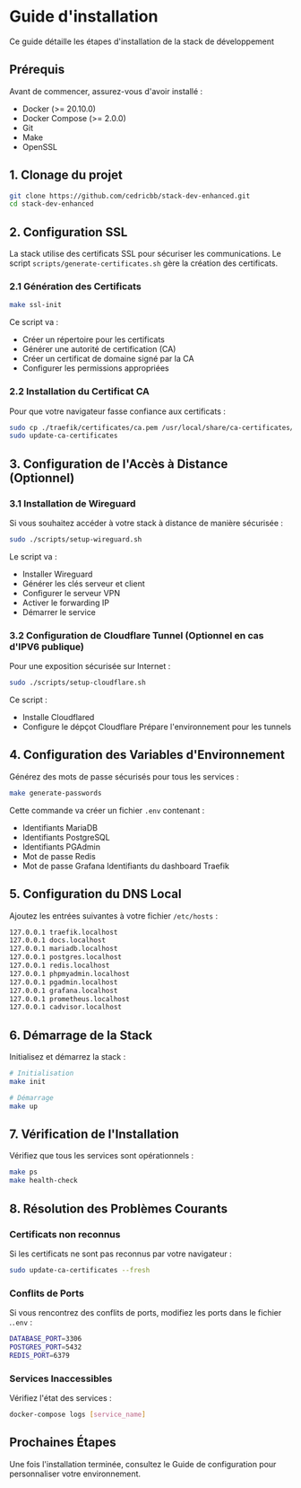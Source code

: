 # Guide d'installation

Ce guide détaille les étapes d'installation de la stack de développement

## Prérequis

Avant de commencer, assurez-vous d'avoir installé :

- Docker (>= 20.10.0)
- Docker Compose (>= 2.0.0)
- Git
- Make
- OpenSSL

## 1. Clonage du projet

```bash
git clone https://github.com/cedricbb/stack-dev-enhanced.git
cd stack-dev-enhanced
```

## 2. Configuration SSL

La stack utilise des certificats SSL pour sécuriser les communications. Le script `scripts/generate-certificates.sh` gère la création des certificats.

### 2.1 Génération des Certificats

```bash
make ssl-init
```

Ce script va :
- Créer un répertoire pour les certificats
- Générer une autorité de certification (CA)
- Créer un certificat de domaine signé par la CA
- Configurer les permissions appropriées

### 2.2 Installation du Certificat CA

Pour que votre navigateur fasse confiance aux certificats :

```bash
sudo cp ./traefik/certificates/ca.pem /usr/local/share/ca-certificates/
sudo update-ca-certificates
```

## 3. Configuration de l'Accès à Distance (Optionnel)

### 3.1 Installation de Wireguard

Si vous souhaitez accéder à votre stack à distance de manière sécurisée :

```bash
sudo ./scripts/setup-wireguard.sh
```

Le script va :
- Installer Wireguard
- Générer les clés serveur et client
- Configurer le serveur VPN
- Activer le forwarding IP
- Démarrer le service

### 3.2 Configuration de Cloudflare Tunnel (Optionnel en cas d'IPV6 publique)

Pour une exposition sécurisée sur Internet :

```bash
sudo ./scripts/setup-cloudflare.sh
```

Ce script :
- Installe Cloudflared
- Configure le dépçot Cloudflare
Prépare l'environnement pour les tunnels

## 4. Configuration des Variables d'Environnement

Générez des mots de passe sécurisés pour tous les services :

```bash
make generate-passwords
```

Cette commande va créer un fichier `.env` contenant :

- Identifiants MariaDB
- Identifiants PostgreSQL
- Identifiants PGAdmin
- Mot de passe Redis
- Mot de passe Grafana
Identifiants du dashboard Traefik

## 5. Configuration du DNS Local

Ajoutez les entrées suivantes à votre fichier `/etc/hosts` :

```bash
127.0.0.1 traefik.localhost
127.0.0.1 docs.localhost
127.0.0.1 mariadb.localhost
127.0.0.1 postgres.localhost
127.0.0.1 redis.localhost
127.0.0.1 phpmyadmin.localhost
127.0.0.1 pgadmin.localhost
127.0.0.1 grafana.localhost
127.0.0.1 prometheus.localhost
127.0.0.1 cadvisor.localhost
```

## 6. Démarrage de la Stack

Initialisez et démarrez la stack :

```bash
# Initialisation
make init

# Démarrage
make up
```

## 7. Vérification de l'Installation

Vérifiez que tous les services sont opérationnels :

```bash
make ps
make health-check
```

## 8. Résolution des Problèmes Courants

### Certificats non reconnus

Si les certificats ne sont pas reconnus par votre navigateur :

```bash
sudo update-ca-certificates --fresh
```

### Conflits de Ports

Si vous rencontrez des conflits de ports, modifiez les ports dans le fichier .`.env` :

```bash
DATABASE_PORT=3306
POSTGRES_PORT=5432
REDIS_PORT=6379
```

### Services Inaccessibles

Vérifiez l'état des services :

```bash
docker-compose logs [service_name]
```

## Prochaines Étapes

Une fois l'installation terminée, consultez le Guide de configuration pour personnaliser votre environnement.
